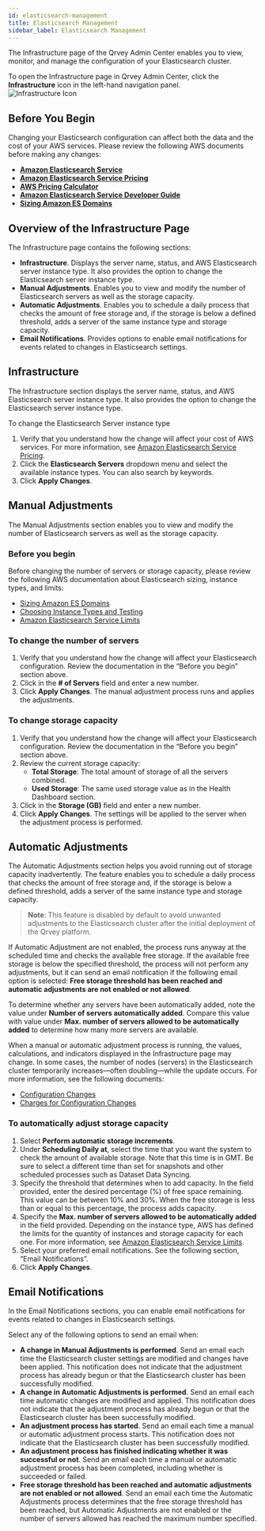 ```yaml
---
id: elasticsearch-management
title: Elasticsearch Management
sidebar_label: Elasticsearch Management
---
```


<div style={{textAlign: "justify"}}>
The Infrastructure page of the Qrvey Admin Center enables you to view, monitor, and manage the configuration of your Elasticsearch cluster. 

To open the Infrastructure page in Qrvey Admin Center, click the **Infrastructure** icon in the left-hand navigation panel.   
![Infrastructure Icon](https://s3.amazonaws.com/cdn.qrvey.com/documentation_assets/admin/Administering+Qrvey+Composer/elasticsearch_management/icon-admin-infrastructure.png)
 
## Before You Begin
Changing your Elasticsearch configuration can affect both the data and the cost of your AWS services. Please review the following AWS documents before making any changes: 

* <a href="https://aws.amazon.com/elasticsearch-service/" target="_blank"> <strong>Amazon Elasticsearch Service</strong></a> <br />
* <a href="https://aws.amazon.com/elasticsearch-service/pricing/" target="_blank"> <strong>Amazon Elasticsearch Service Pricing</strong></a> <br />
* <a href="https://calculator.aws/#/" target="_blank"> <strong>AWS Pricing Calculator</strong></a> <br />
* <a href="https://docs.aws.amazon.com/elasticsearch-service/latest/developerguide/what-is-amazon-elasticsearch-service.html" target="_blank"> <strong>Amazon Elasticsearch Service Developer Guide</strong></a> <br />
* <a href="https://docs.aws.amazon.com/elasticsearch-service/latest/developerguide/sizing-domains.html" target="_blank"> <strong>Sizing Amazon ES Domains</strong></a>

## Overview of the Infrastructure Page

The Infrastructure page contains the following sections:
* **Infrastructure**. Displays the server name, status, and AWS Elasticsearch server instance type. It also provides the option to change the Elasticsearch server instance type.
* **Manual Adjustments**. Enables you to view and modify the number of Elasticsearch servers as well as the storage capacity.
* **Automatic Adjustments**. Enables you to schedule a daily process that checks the amount of free storage and, if the storage is below a defined threshold, adds a server of the same instance type and storage capacity. 
* **Email Notifications**. Provides options to enable email notifications for events related to changes in Elasticsearch settings.


## Infrastructure

The Infrastructure section displays the server name, status, and AWS Elasticsearch server instance type. It also provides the option to change the Elasticsearch server instance type. 

To change the Elasticsearch Server instance type
1. Verify that you understand how the change will affect your cost of AWS services. For more information, see <a href="https://aws.amazon.com/elasticsearch-service/pricing/" target="_blank">Amazon Elasticsearch Service Pricing</a>.
2. Click the **Elasticsearch Servers** dropdown menu and select the available instance types. You can also search by keywords.
3. Click **Apply Changes**. 




## Manual Adjustments

The Manual Adjustments section enables you to view and modify the number of Elasticsearch servers as well as the storage capacity.

### Before you begin
Before changing the number of servers or storage capacity, please review the following AWS documentation about Elasticsearch sizing, instance types, and limits: 
* <a href="https://docs.aws.amazon.com/elasticsearch-service/latest/developerguide/sizing-domains.html" target="_blank">Sizing Amazon ES Domains</a>
* <a href="https://docs.aws.amazon.com/opensearch-service/latest/developerguide/sizing-domains.html#bp-instances" target="_blank">Choosing Instance Types and Testing</a>
* <a href="https://docs.aws.amazon.com/elasticsearch-service/latest/developerguide/aes-limits.html" target="_blank">Amazon Elasticsearch Service Limits</a>

### To change the number of servers
1. Verify that you understand how the change will affect your Elasticsearch configuration. Review the documentation in the “Before you begin” section above. 
2. Click in the **# of Servers** field and enter a new number. 
3. Click **Apply Changes**. The manual adjustment process runs and applies the adjustments. 

### To change storage capacity
1. Verify that you understand how the change will affect your Elasticsearch configuration. Review the documentation in the “Before you begin” section above.
2. Review the current storage capacity:
    * **Total Storage**: The total amount of storage of all the servers combined. 
    * **Used Storage**: The same used storage value as in the Health Dashboard section. 
3. Click in the **Storage (GB)** field and enter a new number. 
4. Click **Apply Changes**. The settings will be applied to the server when the adjustment process is performed. 

## Automatic Adjustments

The Automatic Adjustments section helps you avoid running out of storage capacity inadvertently. The feature enables you to schedule a daily process that checks the amount of free storage and, if the storage is below a defined threshold, adds a server of the same instance type and storage capacity. 

>**Note**: This feature is disabled by default to avoid unwanted adjustments to the Elasticsearch cluster after the initial deployment of the Qrvey platform. 

If Automatic Adjustment are not enabled, the process runs anyway at the scheduled time and checks the available free storage. If the available free storage is below the specified threshold, the process will not perform any adjustments, but it can send an email notification if the following email option is selected: **Free storage threshold has been reached and automatic adjustments are not enabled or not allowed**. 

To determine whether any servers have been automatically added, note the value under **Number of servers automatically added**. Compare this value with value under **Max. number of servers allowed to be automatically added** to determine how many more servers are available.

When a manual or automatic adjustment process is running, the values, calculations, and indicators displayed in the Infrastructure page may change. In some cases, the number of nodes (servers) in the Elasticsearch cluster temporarily increases—often doubling—while the update occurs. For more information, see the following documents: 
* <a href="https://docs.aws.amazon.com/elasticsearch-service/latest/developerguide/es-managedomains-configuration-changes.html" target="_blank">Configuration Changes</a>
* <a href="https://docs.aws.amazon.com/elasticsearch-service/latest/developerguide/es-managedomains-configuration-changes.html#es-managedomains-config-charges" target="_blank">Charges for Configuration Changes</a>


### To automatically adjust storage capacity
1. Select **Perform automatic storage increments**. 
2. Under **Scheduling Daily at**, select the time that you want the system to check the amount of available storage. Note that this time is in GMT. Be sure to select a different time than set for snapshots and other scheduled processes such as Dataset Data Syncing. 
3. Specify the threshold that determines when to add capacity. In the field provided, enter the desired percentage (%) of free space remaining. This value can be between 10% and 30%. When the free storage is less than or equal to this percentage, the process adds capacity. 
4. Specify the **Max. number of servers allowed to be automatically added** in the field provided. Depending on the instance type, AWS has defined the limits for the quantity of instances and storage capacity for each one. For more information, see <a href="https://docs.aws.amazon.com/elasticsearch-service/latest/developerguide/aes-limits.html" target="_blank">Amazon Elasticsearch Service Limits</a>.
5. Select your preferred email notifications. See the following section, “Email Notifications”. 
6. Click **Apply Changes**. 



## Email Notifications

In the Email Notifications sections, you can enable email notifications for events related to changes in Elasticsearch settings. 

Select any of the following options to send an email when: 

* **A change in Manual Adjustments is performed**. Send an email each time the Elasticsearch cluster settings are modified and changes have been applied. This notification does not indicate that the adjustment process has already begun or that the Elasticsearch cluster has been successfully modified.
* **A change in Automatic Adjustments is performed**. Send an email each time automatic changes are modified and applied. This notification does not indicate that the adjustment process has already begun or that the Elasticsearch cluster has been successfully modified.
* **An adjustment process has started**. Send an email each time a manual or automatic adjustment process starts. This notification does not indicate that the Elasticsearch cluster has been successfully modified.
* **An adjustment process has finished indicating whether it was successful or not**. Send an email each time a manual or automatic adjustment process has been completed, including whether is succeeded or failed. 
* **Free storage threshold has been reached and automatic adjustments are not enabled or not allowed**. Send an email each time the Automatic Adjustments process determines that the free storage threshold has been reached, but Automatic Adjustments are not enabled or the number of servers allowed has reached the maximum number specified.
   
</div>
